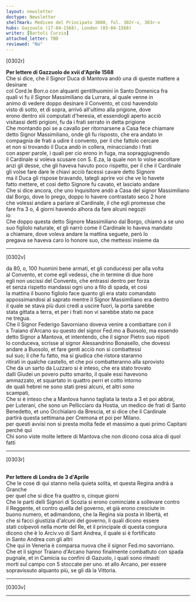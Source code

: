 ```yaml
---
layout: newsletter
doctype: Newsletter
shelfmark: Mediceo del Principato 3080, fol. 302r-v, 303r-v
hubs: Gazzuolo (17-04-1568), London (03-04-1568)
writer: [Bartoli Curzio]
attached_letter: TBD
reviewed: "No"
---
```


[0302r]  
  
  
<strong>Per lettere di Gazzuolo de xvii d'Aprile 1568</strong>  
Che si dice, che il Signor Duca di Mantova andò una di queste mattere a desinare  
col Cord.le Borr.o con alquanti gentilhuomini in Santo Domenica fra  
quali vi fu il Signor Massimiliano da Lurrara, al quale venne in  
animo di vedere doppo desinare il Convento, et così havendolo  
visto di sotto, et di sopra, arrivò all'ultimo alla prigione, dove  
erono dentro xiii computati d'heresia, et essendogli aperto acciò  
visitassi detti prigioni, fu da i frati serrato in detta prigione  
Che montando poi se a cavallo per ritornarsene a Casa fece chiamare  
detto Signor Massimiliano, onde gli fu risposto, che era andato in  
compagnia de frati a udire il convento, per il che fattolo cercare  
et non si trovando il Duca andò in collera, minacciando i frati  
con asper parole, i quali per cio erono in fuga, ma sopraggiugnendo  
il Cardinale si voleva scusare con S. E.za, la quale non lo volse ascoltare  
anzi gli desse, che gli haveva havuto poco rispetto, per il che il Cardinale  
gli volse fare dare le chiavi acciò facessi cavare detto Signore  
ma il Duca gli rispose bravando, tategli aprire voi che ve lo havete  
fatto mettere, et così detto Signore fu cavato, et lasciato andare  
Che si dice ancora, che uno Inquisitore andò a Casa del signor Massimiliano  
dal Borgo, dove lo prego, doppo lo havere contrastato seco 2 hore  
che volessi andare a parlare al Cardinale, il che egli promesse che  
fare fra 3 o, 4 giorni havendo alhora da fare alcuni negozii  
io  
Che doppo questa detto Signore Massimiliano dal Borgo, chiamò a se uno  
suo figliolo naturate, et gli narrò come il Cardinale lo haveva mandato  
a chiamare, dove voleva andare la mattina seguete, però lo  
pregava se haveva caro lo honore suo, che mettessi insieme da  
  
---  

[0302v]  
  
  
da 80, o, 100 huomini bene armati, et gli conducessi per alla volta  
al Convento, et come egli vedessi, che in termine di due hore  
egli non uscissi del Convento, che entrassi dentro per forza  
et senza rispetto mandassi ogni uno a filo di spada, et così  
la mattina il buono figliolo face quanto gli era stato comandato  
appossimandosi al saprato mentre il Signor Massimiliano era dentro  
il quale se stava più duoi credi a uscire fuori, la porta sarebbe  
stata gittata a terra, et per i frati non vi sarebbe stato ne pace  
ne tregua.  
Che il Signor Federigo Savorniano doveva venire a combattare con il  
s Traiano d'Arcano su questo del signor Fed.mo a Buosolo, ma essendo  
detto Signor a Mantova, et intentendo, che il signor Pietro suo nipoti  
lo conduceva, scrisse al signor Alessandrino Bonasello, che dovessi  
andare a Buosolo, et fare genti acciò non si combattessi  
sul suo; il che fu fatto, ma si giudica che ristora staranno  
ritirati in qualche castello, et che poi combatteranno alla sprovisto  
Che da un sarto da Luzzaro si è inteso, che era stato trovato  
dalli Giudei un povero putto smarito, il quale essi havevono  
ammazzato, et squartato in quattro perri et cotto intorno  
de quali hebrei ne sono stati presi alcuni, et altri sono  
scampati,  
Che si è inteso che a Mantova hanno tagliata la testa a 3 et poi abbrai,  
per Luterani, che sono un Pellicciaro da Hostia, un medico de frati di Santo  
Benedetto, et uno Occhialaro da Brescia, et si dice che il Cardinale  
partirà questa settimana per Cremona et poi per Milano.  
per questi avvisi non si presta molta fede et massimo a quei primo Capitani perché qui  
Chi sono viste molte lettere di Mantova che non dicono cosa alca di quol fatti  
  
---  

[0303r]  
  
  
<br/><strong>Per lettere di Londra de 3 d'Aprile</strong>  
Che le cose di qui stanno nella quieta solita, et questa Regina andrà a Granche  
per quel che si dice fra quattro o, cinque giorni  
Che le parti delli Signori di Scozia si erono cominciate a sollevare contro  
il Reggente, et contro quella del governo, et già erono cresciute in  
buono numero, et adimandono, che la Regina sia posta in libertà, et  
che si facci giustizia d'alcuni del governo, li quali dicono essere  
stati colpevoli nella morte del Re, et il principale di questa congiura  
dicono che è lo Arciv.vo di Sant Andrea, il quale si è fortificato  
in Santo Andrea con gli altri  
Che qui in Veneria è comparsa nuova che il signor Fed.mo savorriano.  
Che et il signor Traiano d'Arcano hanno finalmente combattuto con spada  
pugnale, et in Camicia su confini di Gazuolo, i quali sono rimasti  
morti sul campo con 5 stoccate per uno. et allo Arcano, per essere  
sopravissuto alquanto più, se gli dà la Vittoria.  
  
---  

[0303v]  
  
  
  
---  

